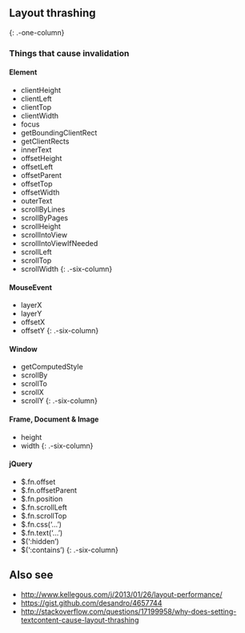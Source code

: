 Layout thrashing
----------------

{: .-one-column}

### Things that cause invalidation

#### Element

-   clientHeight
-   clientLeft
-   clientTop
-   clientWidth
-   focus
-   getBoundingClientRect
-   getClientRects
-   innerText
-   offsetHeight
-   offsetLeft
-   offsetParent
-   offsetTop
-   offsetWidth
-   outerText
-   scrollByLines
-   scrollByPages
-   scrollHeight
-   scrollIntoView
-   scrollIntoViewIfNeeded
-   scrollLeft
-   scrollTop
-   scrollWidth {: .-six-column}

#### MouseEvent

-   layerX
-   layerY
-   offsetX
-   offsetY {: .-six-column}

#### Window

-   getComputedStyle
-   scrollBy
-   scrollTo
-   scrollX
-   scrollY {: .-six-column}

#### Frame, Document & Image

-   height
-   width {: .-six-column}

#### jQuery

-   $.fn.offset
-   $.fn.offsetParent
-   $.fn.position
-   $.fn.scrollLeft
-   $.fn.scrollTop
-   $.fn.css(‘…’)
-   $.fn.text(‘…’)
-   $(‘:hidden’)
-   $(‘:contains’) {: .-six-column}

Also see
--------

-   <a href="http://www.kellegous.com/j/2013/01/26/layout-performance/" class="uri">http://www.kellegous.com/j/2013/01/26/layout-performance/</a>
-   <a href="https://gist.github.com/desandro/4657744" class="uri">https://gist.github.com/desandro/4657744</a>
-   <a href="http://stackoverflow.com/questions/17199958/why-does-setting-textcontent-cause-layout-thrashing" class="uri">http://stackoverflow.com/questions/17199958/why-does-setting-textcontent-cause-layout-thrashing</a>
